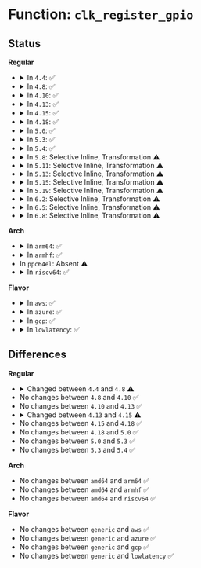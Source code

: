 # Function: <code>clk_register_gpio</code>

## Status
<b>Regular</b>
<ul>
<li>
<details>
<summary>In <code>4.4</code>: ✅</summary>

```c
struct clk *clk_register_gpio(struct device *dev, const char *name, const const char * *parent_names, u8 num_parents, unsigned int gpio, bool active_low, long unsigned int flags, const struct clk_ops *clk_gpio_ops);
```

**Collision:** Unique Static

**Inline:** No

**Transformation:** False

**Instances:**

```
In drivers/clk/clk-gpio.c (ffffffff816eaf00)
Location: drivers/clk/clk-gpio.c:97
Inline: False
Direct callers:
  - drivers/clk/clk-gpio.c:clk_register_gpio_gate
  - drivers/clk/clk-gpio.c:clk_register_gpio_mux
```
**Symbols:**

```
ffffffff816eaf00-ffffffff816eb125: clk_register_gpio (STB_LOCAL)
```
</details>
</li>
<li>
<details>
<summary>In <code>4.8</code>: ✅</summary>

```c
struct clk_hw *clk_register_gpio(struct device *dev, const char *name, const const char * *parent_names, u8 num_parents, unsigned int gpio, bool active_low, long unsigned int flags, const struct clk_ops *clk_gpio_ops);
```

**Collision:** Unique Static

**Inline:** No

**Transformation:** False

**Instances:**

```
In drivers/clk/clk-gpio.c (ffffffff8174f950)
Location: drivers/clk/clk-gpio.c:97
Inline: False
Direct callers:
  - drivers/clk/clk-gpio.c:clk_hw_register_gpio_mux
  - drivers/clk/clk-gpio.c:clk_register_gpio_gate
```
**Symbols:**

```
ffffffff8174f950-ffffffff8174fb89: clk_register_gpio (STB_LOCAL)
```
</details>
</li>
<li>
<details>
<summary>In <code>4.10</code>: ✅</summary>

```c
struct clk_hw *clk_register_gpio(struct device *dev, const char *name, const const char * *parent_names, u8 num_parents, unsigned int gpio, bool active_low, long unsigned int flags, const struct clk_ops *clk_gpio_ops);
```

**Collision:** Unique Static

**Inline:** No

**Transformation:** False

**Instances:**

```
In drivers/clk/clk-gpio.c (ffffffff815381c0)
Location: drivers/clk/clk-gpio.c:97
Inline: False
Direct callers:
  - drivers/clk/clk-gpio.c:clk_hw_register_gpio_mux
  - drivers/clk/clk-gpio.c:clk_register_gpio_gate
```
**Symbols:**

```
ffffffff815381c0-ffffffff815383f9: clk_register_gpio (STB_LOCAL)
```
</details>
</li>
<li>
<details>
<summary>In <code>4.13</code>: ✅</summary>

```c
struct clk_hw *clk_register_gpio(struct device *dev, const char *name, const const char * *parent_names, u8 num_parents, unsigned int gpio, bool active_low, long unsigned int flags, const struct clk_ops *clk_gpio_ops);
```

**Collision:** Unique Static

**Inline:** No

**Transformation:** False

**Instances:**

```
In drivers/clk/clk-gpio.c (ffffffff8154b460)
Location: drivers/clk/clk-gpio.c:97
Inline: False
Direct callers:
  - drivers/clk/clk-gpio.c:clk_hw_register_gpio_mux
  - drivers/clk/clk-gpio.c:clk_register_gpio_gate
```
**Symbols:**

```
ffffffff8154b460-ffffffff8154b6b3: clk_register_gpio (STB_LOCAL)
```
</details>
</li>
<li>
<details>
<summary>In <code>4.15</code>: ✅</summary>

```c
struct clk_hw *clk_register_gpio(struct device *dev, const char *name, const const char * *parent_names, u8 num_parents, struct gpio_desc *gpiod, long unsigned int flags, const struct clk_ops *clk_gpio_ops);
```

**Collision:** Unique Static

**Inline:** No

**Transformation:** False

**Instances:**

```
In drivers/clk/clk-gpio.c (ffffffff815aea50)
Location: drivers/clk/clk-gpio.c:95
Inline: False
Direct callers:
  - drivers/clk/clk-gpio.c:clk_hw_register_gpio_mux
  - drivers/clk/clk-gpio.c:clk_register_gpio_gate
```
**Symbols:**

```
ffffffff815aea50-ffffffff815aebc1: clk_register_gpio (STB_LOCAL)
```
</details>
</li>
<li>
<details>
<summary>In <code>4.18</code>: ✅</summary>

```c
struct clk_hw *clk_register_gpio(struct device *dev, const char *name, const const char * *parent_names, u8 num_parents, struct gpio_desc *gpiod, long unsigned int flags, const struct clk_ops *clk_gpio_ops);
```

**Collision:** Unique Static

**Inline:** No

**Transformation:** False

**Instances:**

```
In drivers/clk/clk-gpio.c (ffffffff815e6cb0)
Location: drivers/clk/clk-gpio.c:95
Inline: False
Direct callers:
  - drivers/clk/clk-gpio.c:clk_hw_register_gpio_mux
  - drivers/clk/clk-gpio.c:clk_register_gpio_gate
```
**Symbols:**

```
ffffffff815e6cb0-ffffffff815e6e21: clk_register_gpio (STB_LOCAL)
```
</details>
</li>
<li>
<details>
<summary>In <code>5.0</code>: ✅</summary>

```c
struct clk_hw *clk_register_gpio(struct device *dev, const char *name, const const char * *parent_names, u8 num_parents, struct gpio_desc *gpiod, long unsigned int flags, const struct clk_ops *clk_gpio_ops);
```

**Collision:** Unique Static

**Inline:** No

**Transformation:** False

**Instances:**

```
In drivers/clk/clk-gpio.c (ffffffff816010e0)
Location: drivers/clk/clk-gpio.c:92
Inline: False
Direct callers:
  - drivers/clk/clk-gpio.c:clk_hw_register_gpio_mux
  - drivers/clk/clk-gpio.c:clk_register_gpio_gate
```
**Symbols:**

```
ffffffff816010e0-ffffffff81601251: clk_register_gpio (STB_LOCAL)
```
</details>
</li>
<li>
<details>
<summary>In <code>5.3</code>: ✅</summary>

```c
struct clk_hw *clk_register_gpio(struct device *dev, const char *name, const const char * *parent_names, u8 num_parents, struct gpio_desc *gpiod, long unsigned int flags, const struct clk_ops *clk_gpio_ops);
```

**Collision:** Unique Static

**Inline:** No

**Transformation:** False

**Instances:**

```
In drivers/clk/clk-gpio.c (ffffffff81633a50)
Location: drivers/clk/clk-gpio.c:121
Inline: False
Direct callers:
  - drivers/clk/clk-gpio.c:clk_hw_register_gpio_mux
  - drivers/clk/clk-gpio.c:clk_hw_register_gpio_gate
```
**Symbols:**

```
ffffffff81633a50-ffffffff81633ba2: clk_register_gpio (STB_LOCAL)
```
</details>
</li>
<li>
<details>
<summary>In <code>5.4</code>: ✅</summary>

```c
struct clk_hw *clk_register_gpio(struct device *dev, const char *name, const const char * *parent_names, u8 num_parents, struct gpio_desc *gpiod, long unsigned int flags, const struct clk_ops *clk_gpio_ops);
```

**Collision:** Unique Static

**Inline:** No

**Transformation:** False

**Instances:**

```
In drivers/clk/clk-gpio.c (ffffffff81655780)
Location: drivers/clk/clk-gpio.c:121
Inline: False
Direct callers:
  - drivers/clk/clk-gpio.c:clk_hw_register_gpio_mux
  - drivers/clk/clk-gpio.c:clk_hw_register_gpio_gate
```
**Symbols:**

```
ffffffff81655780-ffffffff816558d2: clk_register_gpio (STB_LOCAL)
```
</details>
</li>
<li>
<details>
<summary>In <code>5.8</code>: Selective Inline, Transformation ⚠️</summary>

**Collision:** Unique Static

**Inline:** Selective

**Transformation:** True

**Instances:**

```
In drivers/clk/clk-gpio.c (ffffffff81705890)
Location: drivers/clk/clk-gpio.c:139
Inline: True
Direct callers:
  - drivers/clk/clk-gpio.c:gpio_clk_driver_probe
```
**Symbols:**

```
ffffffff81705890-ffffffff8170598a: clk_register_gpio.constprop.0 (STB_LOCAL)
```
</details>
</li>
<li>
<details>
<summary>In <code>5.11</code>: Selective Inline, Transformation ⚠️</summary>

**Collision:** Unique Static

**Inline:** Selective

**Transformation:** True

**Instances:**

```
In drivers/clk/clk-gpio.c (ffffffff81722b80)
Location: drivers/clk/clk-gpio.c:139
Inline: True
Direct callers:
  - drivers/clk/clk-gpio.c:gpio_clk_driver_probe
```
**Symbols:**

```
ffffffff81722b80-ffffffff81722c7a: clk_register_gpio.constprop.0 (STB_LOCAL)
```
</details>
</li>
<li>
<details>
<summary>In <code>5.13</code>: Selective Inline, Transformation ⚠️</summary>

**Collision:** Unique Static

**Inline:** Selective

**Transformation:** True

**Instances:**

```
In drivers/clk/clk-gpio.c (ffffffff81703e20)
Location: drivers/clk/clk-gpio.c:139
Inline: True
Direct callers:
  - drivers/clk/clk-gpio.c:gpio_clk_driver_probe
```
**Symbols:**

```
ffffffff81703e20-ffffffff81703f18: clk_register_gpio.constprop.0 (STB_LOCAL)
```
</details>
</li>
<li>
<details>
<summary>In <code>5.15</code>: Selective Inline, Transformation ⚠️</summary>

**Collision:** Unique Static

**Inline:** Selective

**Transformation:** True

**Instances:**

```
In drivers/clk/clk-gpio.c (ffffffff8177ec20)
Location: drivers/clk/clk-gpio.c:139
Inline: True
Direct callers:
  - drivers/clk/clk-gpio.c:gpio_clk_driver_probe
```
**Symbols:**

```
ffffffff8177ec20-ffffffff8177ed18: clk_register_gpio.constprop.0 (STB_LOCAL)
```
</details>
</li>
<li>
<details>
<summary>In <code>5.19</code>: Selective Inline, Transformation ⚠️</summary>

**Collision:** Unique Static

**Inline:** Selective

**Transformation:** True

**Instances:**

```
In drivers/clk/clk-gpio.c (ffffffff818b5b10)
Location: drivers/clk/clk-gpio.c:139
Inline: True
Direct callers:
  - drivers/clk/clk-gpio.c:gpio_clk_driver_probe
```
**Symbols:**

```
ffffffff818b5b10-ffffffff818b5c18: clk_register_gpio.constprop.0 (STB_LOCAL)
```
</details>
</li>
<li>
<details>
<summary>In <code>6.2</code>: Selective Inline, Transformation ⚠️</summary>

**Collision:** Unique Static

**Inline:** Selective

**Transformation:** True

**Instances:**

```
In drivers/clk/clk-gpio.c (ffffffff81a02bc0)
Location: drivers/clk/clk-gpio.c:139
Inline: True
Direct callers:
  - drivers/clk/clk-gpio.c:gpio_clk_driver_probe
```
**Symbols:**

```
ffffffff81a02bc0-ffffffff81a02cc8: clk_register_gpio.constprop.0 (STB_LOCAL)
```
</details>
</li>
<li>
<details>
<summary>In <code>6.5</code>: Selective Inline, Transformation ⚠️</summary>

**Collision:** Unique Static

**Inline:** Selective

**Transformation:** True

**Instances:**

```
In drivers/clk/clk-gpio.c (ffffffff81a4ba10)
Location: drivers/clk/clk-gpio.c:139
Inline: True
Direct callers:
  - drivers/clk/clk-gpio.c:gpio_clk_driver_probe
```
**Symbols:**

```
ffffffff81a4ba10-ffffffff81a4bb18: clk_register_gpio.constprop.0 (STB_LOCAL)
```
</details>
</li>
<li>
<details>
<summary>In <code>6.8</code>: Selective Inline, Transformation ⚠️</summary>

**Collision:** Unique Static

**Inline:** Selective

**Transformation:** True

**Instances:**

```
In drivers/clk/clk-gpio.c (ffffffff81a97660)
Location: drivers/clk/clk-gpio.c:139
Inline: True
Direct callers:
  - drivers/clk/clk-gpio.c:gpio_clk_driver_probe
```
**Symbols:**

```
ffffffff81a97660-ffffffff81a97768: clk_register_gpio.constprop.0 (STB_LOCAL)
```
</details>
</li>
</ul>
<b>Arch</b>
<ul>
<li>
<details>
<summary>In <code>arm64</code>: ✅</summary>

```c
struct clk_hw *clk_register_gpio(struct device *dev, const char *name, const const char * *parent_names, u8 num_parents, struct gpio_desc *gpiod, long unsigned int flags, const struct clk_ops *clk_gpio_ops);
```

**Collision:** Unique Static

**Inline:** No

**Transformation:** False

**Instances:**

```
In drivers/clk/clk-gpio.c (ffff8000107c7598)
Location: drivers/clk/clk-gpio.c:121
Inline: False
Direct callers:
  - drivers/clk/clk-gpio.c:clk_hw_register_gpio_mux
  - drivers/clk/clk-gpio.c:clk_hw_register_gpio_gate
```
**Symbols:**

```
ffff8000107c7598-ffff8000107c76e0: clk_register_gpio (STB_LOCAL)
```
</details>
</li>
<li>
<details>
<summary>In <code>armhf</code>: ✅</summary>

```c
struct clk_hw *clk_register_gpio(struct device *dev, const char *name, const const char * *parent_names, u8 num_parents, struct gpio_desc *gpiod, long unsigned int flags, const struct clk_ops *clk_gpio_ops);
```

**Collision:** Unique Static

**Inline:** No

**Transformation:** False

**Instances:**

```
In drivers/clk/clk-gpio.c (c08f25ac)
Location: drivers/clk/clk-gpio.c:121
Inline: False
Direct callers:
  - drivers/clk/clk-gpio.c:clk_hw_register_gpio_mux
  - drivers/clk/clk-gpio.c:clk_hw_register_gpio_gate
```
**Symbols:**

```
c08f25ac-c08f2704: clk_register_gpio (STB_LOCAL)
```
</details>
</li>
<li>
In <code>ppc64el</code>: Absent ⚠️
</li>
<li>
<details>
<summary>In <code>riscv64</code>: ✅</summary>

```c
struct clk_hw *clk_register_gpio(struct device *dev, const char *name, const const char * *parent_names, u8 num_parents, struct gpio_desc *gpiod, long unsigned int flags, const struct clk_ops *clk_gpio_ops);
```

**Collision:** Unique Static

**Inline:** No

**Transformation:** False

**Instances:**

```
In drivers/clk/clk-gpio.c (ffffffe0005143c4)
Location: drivers/clk/clk-gpio.c:121
Inline: False
Direct callers:
  - drivers/clk/clk-gpio.c:clk_hw_register_gpio_mux
  - drivers/clk/clk-gpio.c:clk_hw_register_gpio_gate
```
**Symbols:**

```
ffffffe0005143c4-ffffffe0005144dc: clk_register_gpio (STB_LOCAL)
```
</details>
</li>
</ul>
<b>Flavor</b>
<ul>
<li>
<details>
<summary>In <code>aws</code>: ✅</summary>

```c
struct clk_hw *clk_register_gpio(struct device *dev, const char *name, const const char * *parent_names, u8 num_parents, struct gpio_desc *gpiod, long unsigned int flags, const struct clk_ops *clk_gpio_ops);
```

**Collision:** Unique Static

**Inline:** No

**Transformation:** False

**Instances:**

```
In drivers/clk/clk-gpio.c (ffffffff8161b7e0)
Location: drivers/clk/clk-gpio.c:121
Inline: False
Direct callers:
  - drivers/clk/clk-gpio.c:clk_hw_register_gpio_mux
  - drivers/clk/clk-gpio.c:clk_hw_register_gpio_gate
```
**Symbols:**

```
ffffffff8161b7e0-ffffffff8161b932: clk_register_gpio (STB_LOCAL)
```
</details>
</li>
<li>
<details>
<summary>In <code>azure</code>: ✅</summary>

```c
struct clk_hw *clk_register_gpio(struct device *dev, const char *name, const const char * *parent_names, u8 num_parents, struct gpio_desc *gpiod, long unsigned int flags, const struct clk_ops *clk_gpio_ops);
```

**Collision:** Unique Static

**Inline:** No

**Transformation:** False

**Instances:**

```
In drivers/clk/clk-gpio.c (ffffffff8160fd10)
Location: drivers/clk/clk-gpio.c:121
Inline: False
Direct callers:
  - drivers/clk/clk-gpio.c:clk_hw_register_gpio_mux
  - drivers/clk/clk-gpio.c:clk_hw_register_gpio_gate
```
**Symbols:**

```
ffffffff8160fd10-ffffffff8160fe62: clk_register_gpio (STB_LOCAL)
```
</details>
</li>
<li>
<details>
<summary>In <code>gcp</code>: ✅</summary>

```c
struct clk_hw *clk_register_gpio(struct device *dev, const char *name, const const char * *parent_names, u8 num_parents, struct gpio_desc *gpiod, long unsigned int flags, const struct clk_ops *clk_gpio_ops);
```

**Collision:** Unique Static

**Inline:** No

**Transformation:** False

**Instances:**

```
In drivers/clk/clk-gpio.c (ffffffff816495c0)
Location: drivers/clk/clk-gpio.c:121
Inline: False
Direct callers:
  - drivers/clk/clk-gpio.c:clk_hw_register_gpio_mux
  - drivers/clk/clk-gpio.c:clk_hw_register_gpio_gate
```
**Symbols:**

```
ffffffff816495c0-ffffffff81649712: clk_register_gpio (STB_LOCAL)
```
</details>
</li>
<li>
<details>
<summary>In <code>lowlatency</code>: ✅</summary>

```c
struct clk_hw *clk_register_gpio(struct device *dev, const char *name, const const char * *parent_names, u8 num_parents, struct gpio_desc *gpiod, long unsigned int flags, const struct clk_ops *clk_gpio_ops);
```

**Collision:** Unique Static

**Inline:** No

**Transformation:** False

**Instances:**

```
In drivers/clk/clk-gpio.c (ffffffff81663b50)
Location: drivers/clk/clk-gpio.c:121
Inline: False
Direct callers:
  - drivers/clk/clk-gpio.c:clk_hw_register_gpio_mux
  - drivers/clk/clk-gpio.c:clk_hw_register_gpio_gate
```
**Symbols:**

```
ffffffff81663b50-ffffffff81663ca2: clk_register_gpio (STB_LOCAL)
```
</details>
</li>
</ul>

## Differences
<b>Regular</b>
<ul>
<li>
<details>
<summary>Changed between <code>4.4</code> and <code>4.8</code> ⚠️</summary>
<ul>
<li>
<b>Return type changed. </b>
<code>struct clk *</code> ➡️ <code>struct clk_hw *</code>
</li>
</ul>
</details>
</li>
<li>
No changes between <code>4.8</code> and <code>4.10</code> ✅
</li>
<li>
No changes between <code>4.10</code> and <code>4.13</code> ✅
</li>
<li>
<details>
<summary>Changed between <code>4.13</code> and <code>4.15</code> ⚠️</summary>
<ul>
<li>
<b>Param added. </b>
<code>struct gpio_desc *gpiod</code>
</li>
<li>
<b>Param removed. </b>
<code>unsigned int gpio</code>
</li>
<li>
<b>Param removed. </b>
<code>bool active_low</code>
</li>
<li>
<b>Param reordered. </b>
<code>dev, name, parent_names, num_parents, gpio, active_low, flags, clk_gpio_ops</code> ➡️ <code>dev, name, parent_names, num_parents, gpiod, flags, clk_gpio_ops</code>
</li>
</ul>
</details>
</li>
<li>
No changes between <code>4.15</code> and <code>4.18</code> ✅
</li>
<li>
No changes between <code>4.18</code> and <code>5.0</code> ✅
</li>
<li>
No changes between <code>5.0</code> and <code>5.3</code> ✅
</li>
<li>
No changes between <code>5.3</code> and <code>5.4</code> ✅
</li>
</ul>
<b>Arch</b>
<ul>
<li>
No changes between <code>amd64</code> and <code>arm64</code> ✅
</li>
<li>
No changes between <code>amd64</code> and <code>armhf</code> ✅
</li>
<li>
No changes between <code>amd64</code> and <code>riscv64</code> ✅
</li>
</ul>
<b>Flavor</b>
<ul>
<li>
No changes between <code>generic</code> and <code>aws</code> ✅
</li>
<li>
No changes between <code>generic</code> and <code>azure</code> ✅
</li>
<li>
No changes between <code>generic</code> and <code>gcp</code> ✅
</li>
<li>
No changes between <code>generic</code> and <code>lowlatency</code> ✅
</li>
</ul>
